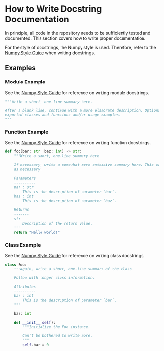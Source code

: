 # How to Write Docstring Documentation

In principle, all code in the repository needs to be sufficiently tested
and documented. This section covers how to write proper documentation.

For the style of docstrings, the Numpy style is used. Therefore, refer
to the [Numpy Style
Guide](https://numpydoc.readthedocs.io/en/latest/format.html) when
writing docstrings.

## Examples

### Module Example

See the [Numpy Style
Guide](https://numpydoc.readthedocs.io/en/latest/format.html) for
reference on writing module docstrings.

``` python
"""Write a short, one-line summary here.

After a blank line, continue with a more elaborate description. Optionally include
exported classes and functions and/or usage examples.
"""
```

### Function Example

See the [Numpy Style
Guide](https://numpydoc.readthedocs.io/en/latest/format.html) for
reference on writing function docstrings.

``` python
def foo(bar: str, baz: int) -> str:
    """Write a short, one-line summary here

    If necessary, write a somewhat more extensive summary here. This can be as long
    as necessary.

    Parameters
    ----------
    bar : str
        This is the description of parameter `bar`.
    baz : int
        This is the description of parameter `baz`.

    Returns
    -------
    str
        Description of the return value.
    """
    return "Hello world!"
```

### Class Example

See the [Numpy Style
Guide](https://numpydoc.readthedocs.io/en/latest/format.html) for
reference on writing class docstrings.

``` python
class Foo:
    """Again, write a short, one-line summary of the class

    Follow with longer class information.

    Attributes
    ----------
    bar : int
        This is the description of parameter `bar`.
    """

    bar: int

    def __init__(self):
        """Initialize the Foo instance.

        Can't be bothered to write more.
        """
        self.bar = 0
```
